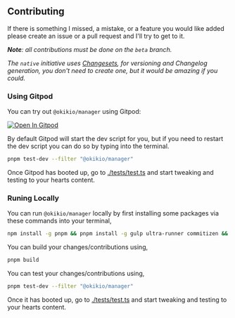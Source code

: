 
## Contributing

If there is something I missed, a mistake, or a feature you would like added please create an issue or a pull request and I'll try to get to it.

_**Note**: all contributions must be done on the `beta` branch._

*The `native` initiative uses [Changesets](https://github.com/atlassian/changesets/blob/main/docs/intro-to-using-changesets.md#adding-changesets), for versioning and Changelog generation, you don't need to create one, but it would be amazing if you could.*

### Using Gitpod

You can try out `@okikio/manager` using Gitpod:

[![Open In Gitpod](https://gitpod.io/button/open-in-gitpod.svg)](https://gitpod.io/#https://github.com/okikio/native/blob/beta/packages/manager/README.md)

By default Gitpod will start the dev script for you, but if you need to restart the dev script you can do so by typing into the terminal.

```bash
pnpm test-dev --filter "@okikio/manager"
```

Once Gitpod has booted up, go to [./tests/test.ts](../../packages/manager/tests/test.ts) and start tweaking and testing to your hearts content.

### Runing Locally

You can run `@okikio/manager` locally by first installing some packages via these commands into your terminal,

```bash
npm install -g pnpm && pnpm install -g gulp ultra-runner commitizen && pnpm install && pnpm build
```

You can build your changes/contributions using,

```bash
pnpm build
```

You can test your changes/contributions using,

```bash
pnpm test-dev --filter "@okikio/manager"
```

Once it has booted up, go to [./tests/test.ts](../../packages/manager/tests/test.ts) and start tweaking and testing to your hearts content.
